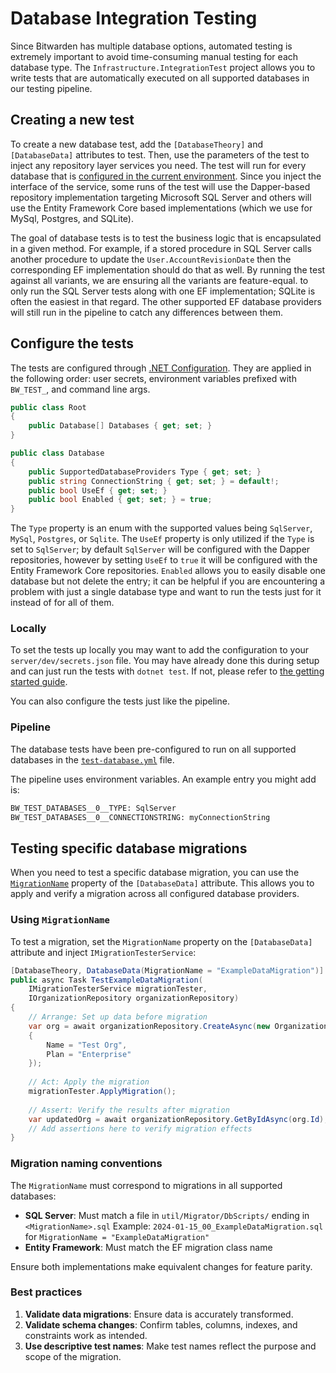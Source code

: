 # Database Integration Testing

Since Bitwarden has multiple database options, automated testing is extremely important to avoid
time-consuming manual testing for each database type. The `Infrastructure.IntegrationTest` project
allows you to write tests that are automatically executed on all supported databases in our testing
pipeline.

## Creating a new test

To create a new database test, add the `[DatabaseTheory]` and `[DatabaseData]` attributes to test.
Then, use the parameters of the test to inject any repository layer services you need. The test will
run for every database that is [configured in the current environment](#configure-the-tests). Since
you inject the interface of the service, some runs of the test will use the Dapper-based repository
implementation targeting Microsoft SQL Server and others will use the Entity Framework Core based
implementations (which we use for MySql, Postgres, and SQLite).

The goal of database tests is to test the business logic that is encapsulated in a given method. For
example, if a stored procedure in SQL Server calls another procedure to update the
`User.AccountRevisionDate` then the corresponding EF implementation should do that as well. By
running the test against all variants, we are ensuring all the variants are feature-equal. to only
run the SQL Server tests along with one EF implementation; SQLite is often the easiest in that
regard. The other supported EF database providers will still run in the pipeline to catch any
differences between them.

## Configure the tests

The tests are configured through
[.NET Configuration](https://learn.microsoft.com/en-us/dotnet/core/extensions/configuration). They
are applied in the following order: user secrets, environment variables prefixed with `BW_TEST_`,
and command line args.

```csharp
public class Root
{
    public Database[] Databases { get; set; }
}

public class Database
{
    public SupportedDatabaseProviders Type { get; set; }
    public string ConnectionString { get; set; } = default!;
    public bool UseEf { get; set; }
    public bool Enabled { get; set; } = true;
}
```

The `Type` property is an enum with the supported values being `SqlServer`, `MySql`, `Postgres`, or
`Sqlite`. The `UseEf` property is only utilized if the `Type` is set to `SqlServer`; by default
`SqlServer` will be configured with the Dapper repositories, however by setting `UseEf` to `true` it
will be configured with the Entity Framework Core repositories. `Enabled` allows you to easily
disable one database but not delete the entry; it can be helpful if you are encountering a problem
with just a single database type and want to run the tests just for it instead of for all of them.

### Locally

To set the tests up locally you may want to add the configuration to your `server/dev/secrets.json`
file. You may have already done this during setup and can just run the tests with `dotnet test`. If
not, please refer to
[the getting started guide](/getting-started/server/database/ef/#testing-ef-changes).

You can also configure the tests just like the pipeline.

### Pipeline

The database tests have been pre-configured to run on all supported databases in the
[`test-database.yml`](https://github.com/bitwarden/server/blob/main/.github/workflows/test-database.yml)
file.

The pipeline uses environment variables. An example entry you might add is:

```bash
BW_TEST_DATABASES__0__TYPE: SqlServer
BW_TEST_DATABASES__0__CONNECTIONSTRING: myConnectionString
```

## Testing specific database migrations

When you need to test a specific database migration, you can use the [`MigrationName`](https://github.com/bitwarden/server/blob/021e69bc5dfea8be3b74f7a046a1cd48a206a712/test/Infrastructure.IntegrationTest/DatabaseDataAttribute.cs#L21) property of the `[DatabaseData]` attribute. This allows you to apply and verify a migration across all configured database providers.

### Using `MigrationName`

To test a migration, set the `MigrationName` property on the `[DatabaseData]` attribute and inject `IMigrationTesterService`:

```csharp
[DatabaseTheory, DatabaseData(MigrationName = "ExampleDataMigration")]
public async Task TestExampleDataMigration(
    IMigrationTesterService migrationTester,
    IOrganizationRepository organizationRepository)
{
    // Arrange: Set up data before migration
    var org = await organizationRepository.CreateAsync(new Organization 
    { 
        Name = "Test Org",
        Plan = "Enterprise"
    });
    
    // Act: Apply the migration
    migrationTester.ApplyMigration();
    
    // Assert: Verify the results after migration
    var updatedOrg = await organizationRepository.GetByIdAsync(org.Id);
    // Add assertions here to verify migration effects
}
```

### Migration naming conventions

The `MigrationName` must correspond to migrations in all supported databases:
- **SQL Server**: Must match a file in `util/Migrator/DbScripts/` ending in `<MigrationName>.sql`
    Example: `2024-01-15_00_ExampleDataMigration.sql` for `MigrationName = "ExampleDataMigration"`
- **Entity Framework**: Must match the EF migration class name

Ensure both implementations make equivalent changes for feature parity.

### Best practices

1. **Validate data migrations**: Ensure data is accurately transformed.
2. **Validate schema changes**: Confirm tables, columns, indexes, and constraints work as intended.
3. **Use descriptive test names**: Make test names reflect the purpose and scope of the migration.
